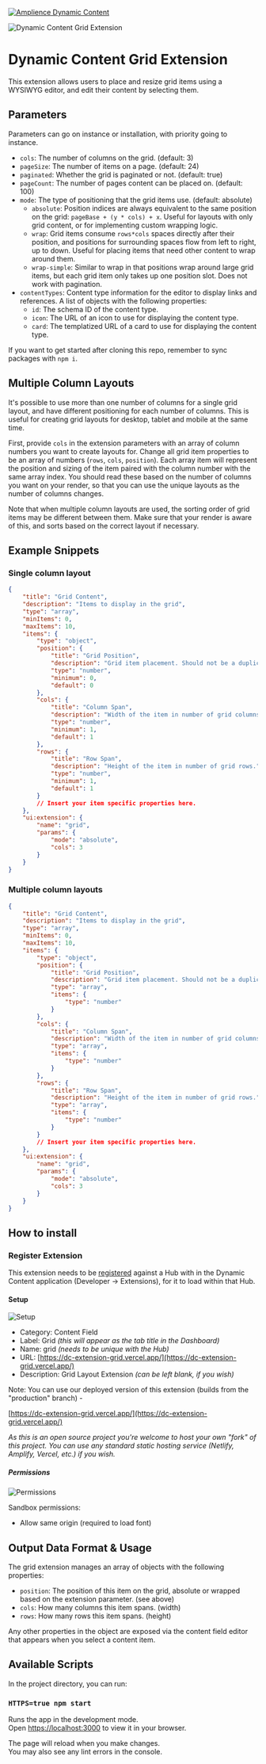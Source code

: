 [![Amplience Dynamic Content](media/header.png)](https://amplience.com/dynamic-content)

![Dynamic Content Grid Extension](media/screenshot.png)

# Dynamic Content Grid Extension

This extension allows users to place and resize grid items using a WYSIWYG editor, and edit their content by selecting them.

## Parameters

Parameters can go on instance or installation, with priority going to instance.

- `cols`: The number of columns on the grid. (default: 3)
- `pageSize`: The number of items on a page. (default: 24)
- `paginated`: Whether the grid is paginated or not. (default: true)
- `pageCount`: The number of pages content can be placed on. (default: 100)
- `mode`: The type of positioning that the grid items use. (default: absolute)
  - `absolute`: Position indices are always equivalent to the same position on the grid: `pageBase + (y * cols) + x`. Useful for layouts with only grid content, or for implementing custom wrapping logic.
  - `wrap`: Grid items consume `rows*cols` spaces directly after their position, and positions for surrounding spaces flow from left to right, up to down. Useful for placing items that need other content to wrap around them.
  - `wrap-simple`: Similar to wrap in that positions wrap around large grid items, but each grid item only takes up one position slot. Does not work with pagination.
- `contentTypes`: Content type information for the editor to display links and references. A list of objects with the following properties:
  - `id`: The schema ID of the content type.
  - `icon`: The URL of an icon to use for displaying the content type.
  - `card`: The templatized URL of a card to use for displaying the content type.

If you want to get started after cloning this repo, remember to sync packages with `npm i`.

## Multiple Column Layouts

It's possible to use more than one number of columns for a single grid layout, and have different positioning for each number of columns. This is useful for creating grid layouts for desktop, tablet and mobile at the same time.

First, provide `cols` in the extension parameters with an array of column numbers you want to create layouts for. Change all grid item properties to be an array of numbers (`rows`, `cols`, `position`). Each array item will represent the position and sizing of the item paired with the column number with the same array index. You should read these based on the number of columns you want on your render, so that you can use the unique layouts as the number of columns changes.

Note that when multiple column layouts are used, the sorting order of grid items may be different between them. Make sure that your render is aware of this, and sorts based on the correct layout if necessary.

## Example Snippets

### Single column layout
```json
{
    "title": "Grid Content",
    "description": "Items to display in the grid",
    "type": "array",
    "minItems": 0,
    "maxItems": 10,
    "items": {
        "type": "object",
        "position": {
            "title": "Grid Position",
            "description": "Grid item placement. Should not be a duplicate or overlap.",
            "type": "number",
            "minimum": 0,
            "default": 0
        },
        "cols": {
            "title": "Column Span",
            "description": "Width of the item in number of grid columns.",
            "type": "number",
            "minimum": 1,
            "default": 1
        },
        "rows": {
            "title": "Row Span",
            "description": "Height of the item in number of grid rows.",
            "type": "number",
            "minimum": 1,
            "default": 1
        }
        // Insert your item specific properties here.
    },
    "ui:extension": {
        "name": "grid",
        "params": {
            "mode": "absolute",
            "cols": 3
        }
    }
}
```

### Multiple column layouts
```json
{
    "title": "Grid Content",
    "description": "Items to display in the grid",
    "type": "array",
    "minItems": 0,
    "maxItems": 10,
    "items": {
        "type": "object",
        "position": {
            "title": "Grid Position",
            "description": "Grid item placement. Should not be a duplicate or overlap.",
            "type": "array",
            "items": {
                "type": "number"
            }
        },
        "cols": {
            "title": "Column Span",
            "description": "Width of the item in number of grid columns.",
            "type": "array",
            "items": {
                "type": "number"
            }
        },
        "rows": {
            "title": "Row Span",
            "description": "Height of the item in number of grid rows.",
            "type": "array",
            "items": {
                "type": "number"
            }
        }
        // Insert your item specific properties here.
    },
    "ui:extension": {
        "name": "grid",
        "params": {
            "mode": "absolute",
            "cols": 3
        }
    }
}
```

## How to install

### Register Extension

This extension needs to be [registered](https://amplience.com/docs/development/registeringextensions.html) against a Hub with in the Dynamic Content application (Developer -> Extensions), for it to load within that Hub.

#### Setup

![Setup](media/setup.png)

* Category: Content Field
* Label: Grid _(this will appear as the tab title in the Dashboard)_
* Name: grid _(needs to be unique with the Hub)_
* URL: [https://dc-extension-grid.vercel.app/](https://dc-extension-grid.vercel.app/)
* Description: Grid Layout Extension _(can be left blank, if you wish)_

Note:
You can use our deployed version of this extension (builds from the "production" branch) -

[https://dc-extension-grid.vercel.app/](https://dc-extension-grid.vercel.app/)

_As this is an open source project you're welcome to host your own "fork" of this project. You can use any standard static hosting service (Netlify, Amplify, Vercel, etc.) if you wish._

##### Permissions

![Permissions](media/permissions.png)

Sandbox permissions:
- Allow same origin (required to load font)

## Output Data Format & Usage

The grid extension manages an array of objects with the following properties:

- `position`: The position of this item on the grid, absolute or wrapped based on the extension parameter. (see above)
- `cols`: How many columns this item spans. (width)
- `rows`: How many rows this item spans. (height)

Any other properties in the object are exposed via the content field editor that appears when you select a content item.

## Available Scripts

In the project directory, you can run:

### `HTTPS=true npm start`

Runs the app in the development mode.\
Open [https://localhost:3000](https://localhost:3000) to view it in your browser.

The page will reload when you make changes.\
You may also see any lint errors in the console.